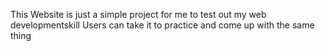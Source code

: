 This Website is just a simple project for me to test out my web developmentskill
Users can take it to practice and come up with the same thing

